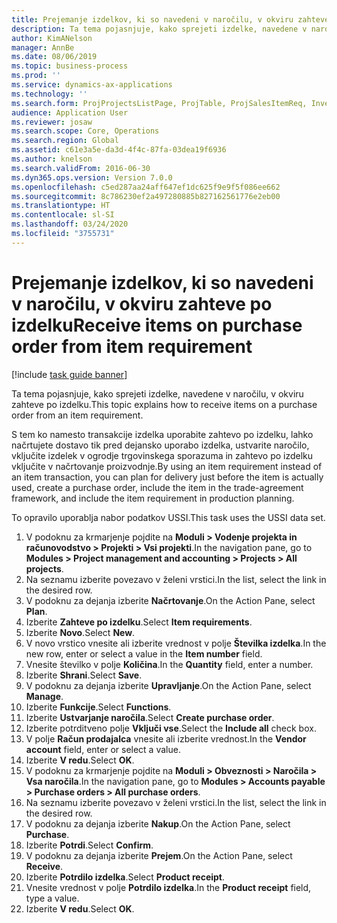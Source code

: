```yaml
---
title: Prejemanje izdelkov, ki so navedeni v naročilu, v okviru zahteve po izdelku
description: Ta tema pojasnjuje, kako sprejeti izdelke, navedene v naročilu, v okviru zahteve po izdelku.
author: KimANelson
manager: AnnBe
ms.date: 08/06/2019
ms.topic: business-process
ms.prod: ''
ms.service: dynamics-ax-applications
ms.technology: ''
ms.search.form: ProjProjectsListPage, ProjTable, ProjSalesItemReq, InventItemIdLookupSimple, PurchCreateFromSalesOrder, VendAccountItemLookup, PurchTable, PurchEditLines
audience: Application User
ms.reviewer: josaw
ms.search.scope: Core, Operations
ms.search.region: Global
ms.assetid: c61e3a5e-da3d-4f4c-87fa-03dea19f6936
ms.author: knelson
ms.search.validFrom: 2016-06-30
ms.dyn365.ops.version: Version 7.0.0
ms.openlocfilehash: c5ed287aa24aff647ef1dc625f9e9f5f086ee662
ms.sourcegitcommit: 8c786230ef2a497280885b827162561776e2eb00
ms.translationtype: HT
ms.contentlocale: sl-SI
ms.lasthandoff: 03/24/2020
ms.locfileid: "3755731"
---
```

# <a name="receive-items-on-purchase-order-from-item-requirement"></a><span data-ttu-id="0d39e-103">Prejemanje izdelkov, ki so navedeni v naročilu, v okviru zahteve po izdelku</span><span class="sxs-lookup"><span data-stu-id="0d39e-103">Receive items on purchase order from item requirement</span></span>

[!include [task guide banner](../../includes/task-guide-banner.md)]

<span data-ttu-id="0d39e-104">Ta tema pojasnjuje, kako sprejeti izdelke, navedene v naročilu, v okviru zahteve po izdelku.</span><span class="sxs-lookup"><span data-stu-id="0d39e-104">This topic explains how to receive items on a purchase order from an item requirement.</span></span>

<span data-ttu-id="0d39e-105">S tem ko namesto transakcije izdelka uporabite zahtevo po izdelku, lahko načrtujete dostavo tik pred dejansko uporabo izdelka, ustvarite naročilo, vključite izdelek v ogrodje trgovinskega sporazuma in zahtevo po izdelku vključite v načrtovanje proizvodnje.</span><span class="sxs-lookup"><span data-stu-id="0d39e-105">By using an item requirement instead of an item transaction, you can plan for delivery just before the item is actually used, create a purchase order, include the item in the trade-agreement framework, and include the item requirement in production planning.</span></span> 

<span data-ttu-id="0d39e-106">To opravilo uporablja nabor podatkov USSI.</span><span class="sxs-lookup"><span data-stu-id="0d39e-106">This task uses the USSI data set.</span></span>

1. <span data-ttu-id="0d39e-107">V podoknu za krmarjenje pojdite na **Moduli > Vodenje projekta in računovodstvo > Projekti > Vsi projekti**.</span><span class="sxs-lookup"><span data-stu-id="0d39e-107">In the navigation pane, go to **Modules > Project management and accounting > Projects > All projects**.</span></span>
2. <span data-ttu-id="0d39e-108">Na seznamu izberite povezavo v želeni vrstici.</span><span class="sxs-lookup"><span data-stu-id="0d39e-108">In the list, select the link in the desired row.</span></span>
3. <span data-ttu-id="0d39e-109">V podoknu za dejanja izberite **Načrtovanje**.</span><span class="sxs-lookup"><span data-stu-id="0d39e-109">On the Action Pane, select **Plan**.</span></span>
4. <span data-ttu-id="0d39e-110">Izberite **Zahteve po izdelku**.</span><span class="sxs-lookup"><span data-stu-id="0d39e-110">Select **Item requirements**.</span></span>
5. <span data-ttu-id="0d39e-111">Izberite **Novo**.</span><span class="sxs-lookup"><span data-stu-id="0d39e-111">Select **New**.</span></span>
6. <span data-ttu-id="0d39e-112">V novo vrstico vnesite ali izberite vrednost v polje **Številka izdelka**.</span><span class="sxs-lookup"><span data-stu-id="0d39e-112">In the new row, enter or select a value in the **Item number** field.</span></span>
7. <span data-ttu-id="0d39e-113">Vnesite številko v polje **Količina**.</span><span class="sxs-lookup"><span data-stu-id="0d39e-113">In the **Quantity** field, enter a number.</span></span>
8. <span data-ttu-id="0d39e-114">Izberite **Shrani**.</span><span class="sxs-lookup"><span data-stu-id="0d39e-114">Select **Save**.</span></span>
9. <span data-ttu-id="0d39e-115">V podoknu za dejanja izberite **Upravljanje**.</span><span class="sxs-lookup"><span data-stu-id="0d39e-115">On the Action Pane, select **Manage**.</span></span>
10. <span data-ttu-id="0d39e-116">Izberite **Funkcije**.</span><span class="sxs-lookup"><span data-stu-id="0d39e-116">Select **Functions**.</span></span>
11. <span data-ttu-id="0d39e-117">Izberite **Ustvarjanje naročila**.</span><span class="sxs-lookup"><span data-stu-id="0d39e-117">Select **Create purchase order**.</span></span>
12. <span data-ttu-id="0d39e-118">Izberite potrditveno polje **Vključi vse**.</span><span class="sxs-lookup"><span data-stu-id="0d39e-118">Select the **Include all** check box.</span></span>
13. <span data-ttu-id="0d39e-119">V polje **Račun prodajalca** vnesite ali izberite vrednost.</span><span class="sxs-lookup"><span data-stu-id="0d39e-119">In the **Vendor account** field, enter or select a value.</span></span>
14. <span data-ttu-id="0d39e-120">Izberite **V redu**.</span><span class="sxs-lookup"><span data-stu-id="0d39e-120">Select **OK**.</span></span>
15. <span data-ttu-id="0d39e-121">V podoknu za krmarjenje pojdite na **Moduli > Obveznosti > Naročila > Vsa naročila**.</span><span class="sxs-lookup"><span data-stu-id="0d39e-121">In the navigation pane, go to **Modules > Accounts payable > Purchase orders > All purchase orders**.</span></span>
16. <span data-ttu-id="0d39e-122">Na seznamu izberite povezavo v želeni vrstici.</span><span class="sxs-lookup"><span data-stu-id="0d39e-122">In the list, select the link in the desired row.</span></span>
17. <span data-ttu-id="0d39e-123">V podoknu za dejanja izberite **Nakup**.</span><span class="sxs-lookup"><span data-stu-id="0d39e-123">On the Action Pane, select **Purchase**.</span></span>
18. <span data-ttu-id="0d39e-124">Izberite **Potrdi**.</span><span class="sxs-lookup"><span data-stu-id="0d39e-124">Select **Confirm**.</span></span>
19. <span data-ttu-id="0d39e-125">V podoknu za dejanja izberite **Prejem**.</span><span class="sxs-lookup"><span data-stu-id="0d39e-125">On the Action Pane, select **Receive**.</span></span>
20. <span data-ttu-id="0d39e-126">Izberite **Potrdilo izdelka**.</span><span class="sxs-lookup"><span data-stu-id="0d39e-126">Select **Product receipt**.</span></span>
21. <span data-ttu-id="0d39e-127">Vnesite vrednost v polje **Potrdilo izdelka**.</span><span class="sxs-lookup"><span data-stu-id="0d39e-127">In the **Product receipt** field, type a value.</span></span>
22. <span data-ttu-id="0d39e-128">Izberite **V redu**.</span><span class="sxs-lookup"><span data-stu-id="0d39e-128">Select **OK**.</span></span>

